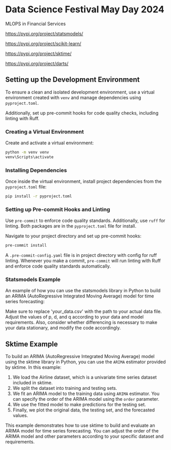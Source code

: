 # Data Science Festival May Day 2024

MLOPS in Financial Services

https://pypi.org/project/statsmodels/

https://pypi.org/project/scikit-learn/

https://pypi.org/project/sktime/

https://pypi.org/project/darts/

## Setting up the Development Environment

To ensure a clean and isolated development environment, use a 
virtual environment created with `venv` and manage dependencies using 
`pyproject.toml`. 

Additionally, set up pre-commit hooks for code quality checks, 
including linting with Ruff.

### Creating a Virtual Environment

Create and activate a virtual environment:
```bash
python -m venv venv
venv\Scripts\activate
```

### Installing Dependencies

Once inside the virtual environment, install project dependencies from the `pyproject.toml` file:
```bash
pip install -r pyproject.toml
```

### Setting up Pre-commit Hooks and Linting

Use `pre-commit` to enforce code quality standards. 
Additionally, use `ruff` for linting. 
Both packages are in the `pyproject.toml` file for install.

Navigate to your project directory and set up pre-commit hooks:
```bash
pre-commit install
```

A `.pre-commit-config.yaml` file is in project directory with config for 
ruff linting. Whenever you make a commit, `pre-commit` will run linting 
with Ruff and enforce code quality standards automatically.

### Statsmodels Example

An example of how you can use the statsmodels library in Python to 
build an ARIMA (AutoRegressive Integrated Moving Average) model for 
time series forecasting:
 
Make sure to replace 'your_data.csv' with the path to your actual data file. 
Adjust the values of p, d, and q according to your data and model requirements.
Also, consider whether differencing is necessary to make your data stationary,
and modify the code accordingly.

## Sktime Example

To build an ARIMA (AutoRegressive Integrated Moving Average) model using the 
sktime library in Python, you can use the `ARIMA` estimator provided by sktime.
In this example:

1. We load the Airline dataset, which is a univariate time series dataset included in sktime.
2. We split the dataset into training and testing sets.
3. We fit an ARIMA model to the training data using `ARIMA` estimator. You can specify the order of the ARIMA model using the `order` parameter.
4. We use the fitted model to make predictions for the testing set.
5. Finally, we plot the original data, the testing set, and the forecasted values.

This example demonstrates how to use sktime to build and evaluate an ARIMA 
model for time series forecasting. You can adjust the order of the ARIMA model
and other parameters according to your specific dataset and requirements.
